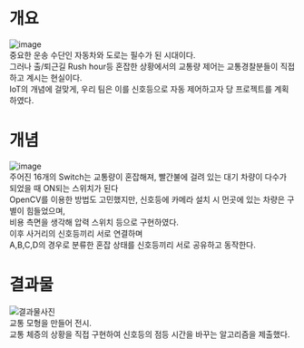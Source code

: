 개요
===
![image](https://user-images.githubusercontent.com/68212288/87283673-7f1e0f80-c530-11ea-8470-1c9a82264d55.png)  
중요한 운송 수단인 자동차와 도로는 필수가 된 시대이다.  
그러나 출/퇴근길 Rush hour등 혼잡한 상황에서의 교통량 제어는 교통경찰분들이 직접 하고 계시는 현실이다.  
IoT의 개념에 걸맞게, 우리 팀은 이를 신호등으로 자동 제어하고자 당 프로젝트를 계획하였다.  

개념
===
![image](https://user-images.githubusercontent.com/68212288/87283464-49792680-c530-11ea-9ad8-a0dd017cfb5c.png)  
주어진 16개의 Switch는 교통량이 혼잡해져, 빨간불에 걸려 있는 대기 차량이 다수가 되었을 때 ON되는 스위치가 된다  
OpenCV를 이용한 방법도 고민했지만, 신호등에 카메라 설치 시 먼곳에 있는 차량은 구별이 힘들었으며,  
비용 측면을 생각해 압력 스위치 등으로 구현하였다.  
이후 사거리의 신호등끼리 서로 연결하며  
A,B,C,D의 경우로 분류한 혼잡 상태를 신호등끼리 서로 공유하고 동작한다.  


결과물 
====
![결과물사진](https://user-images.githubusercontent.com/68212288/87282950-c22bb300-c52f-11ea-8767-284cc845b3e7.jpg)  
교통 모형을 만들어 전시.  
교통 체증의 상황을 직접 구현하여 신호등의 점등 시간을 바꾸는 알고리즘을 제출했다.   
